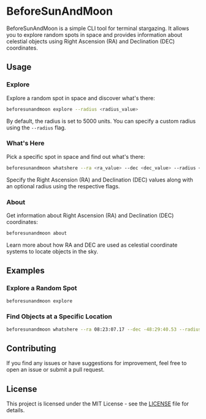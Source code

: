 # BeforeSunAndMoon

BeforeSunAndMoon is a simple CLI tool for terminal stargazing. It allows you to explore random spots in space and provides information about celestial objects using Right Ascension (RA) and Declination (DEC) coordinates.

## Usage

### Explore

Explore a random spot in space and discover what's there:

```bash
beforesunandmoon explore --radius <radius_value>
```

By default, the radius is set to 5000 units. You can specify a custom radius using the `--radius` flag.

### What's Here

Pick a specific spot in space and find out what's there:

```bash
beforesunandmoon whatshere --ra <ra_value> --dec <dec_value> --radius <radius_value>
```

Specify the Right Ascension (RA) and Declination (DEC) values along with an optional radius using the respective flags.

### About

Get information about Right Ascension (RA) and Declination (DEC) coordinates:

```bash
beforesunandmoon about
```

Learn more about how RA and DEC are used as celestial coordinate systems to locate objects in the sky.

## Examples

### Explore a Random Spot

```bash
beforesunandmoon explore
```

### Find Objects at a Specific Location

```bash
beforesunandmoon whatshere --ra 08:23:07.17 --dec -48:29:40.53 --radius 1000
```

## Contributing

If you find any issues or have suggestions for improvement, feel free to open an issue or submit a pull request.

## License

This project is licensed under the MIT License - see the [LICENSE](LICENSE) file for details.